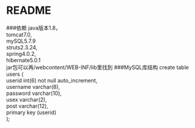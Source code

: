 README
====
###依赖
java版本1.8，<br>
tomcat7.0,<br>
mySQL5.7.9<br>
struts2.3.24,<br>
spring4.0.2,<br>
hibernate5.0.1<br>
jar包可以再/webcontent/WEB-INF/lib里找到
###MySQL库结构
create table users (<br>
userid int(6) not null auto_increment,<br>
username varchar(8),<br>
password varchar(10),<br>
usex varchar(2),<br>
post varchar(12),<br>
primary key (userid)<br>
);
